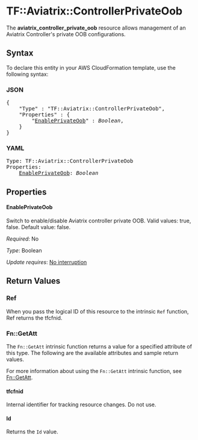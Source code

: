 # TF::Aviatrix::ControllerPrivateOob

The **aviatrix_controller_private_oob** resource allows management of an Aviatrix Controller's private OOB configurations.

## Syntax

To declare this entity in your AWS CloudFormation template, use the following syntax:

### JSON

<pre>
{
    "Type" : "TF::Aviatrix::ControllerPrivateOob",
    "Properties" : {
        "<a href="#enableprivateoob" title="EnablePrivateOob">EnablePrivateOob</a>" : <i>Boolean</i>,
    }
}
</pre>

### YAML

<pre>
Type: TF::Aviatrix::ControllerPrivateOob
Properties:
    <a href="#enableprivateoob" title="EnablePrivateOob">EnablePrivateOob</a>: <i>Boolean</i>
</pre>

## Properties

#### EnablePrivateOob

Switch to enable/disable Aviatrix controller private OOB. Valid values: true, false. Default value: false.

_Required_: No

_Type_: Boolean

_Update requires_: [No interruption](https://docs.aws.amazon.com/AWSCloudFormation/latest/UserGuide/using-cfn-updating-stacks-update-behaviors.html#update-no-interrupt)

## Return Values

### Ref

When you pass the logical ID of this resource to the intrinsic `Ref` function, Ref returns the tfcfnid.

### Fn::GetAtt

The `Fn::GetAtt` intrinsic function returns a value for a specified attribute of this type. The following are the available attributes and sample return values.

For more information about using the `Fn::GetAtt` intrinsic function, see [Fn::GetAtt](https://docs.aws.amazon.com/AWSCloudFormation/latest/UserGuide/intrinsic-function-reference-getatt.html).

#### tfcfnid

Internal identifier for tracking resource changes. Do not use.

#### Id

Returns the <code>Id</code> value.

